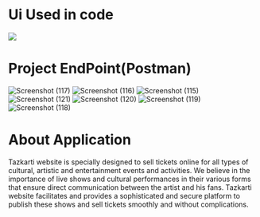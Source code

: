 <h1>Ui Used in code</h1>
<img src='https://github.com/user-attachments/assets/9c1fad18-23df-496c-bd0b-200db2fd6046'>
<h1>Project EndPoint(Postman)</h1>
<img src="https://github.com/user-attachments/assets/9a369c8b-b26c-4845-9b70-f957ce9aeea7" alt="Screenshot (117)">
<img src="https://github.com/user-attachments/assets/e01fc451-0214-467e-9400-d2d2b63d3ecb" alt="Screenshot (116)">
<img src="https://github.com/user-attachments/assets/65665f27-eeda-465e-8151-04b39e5f4404" alt="Screenshot (115)">
<!-- <img src="https://github.com/user-attachments/assets/e408371d-7075-4fd3-aa20-f28ff8b436c7" alt="Screenshot (114)"> -->
<img src="https://github.com/user-attachments/assets/4a7795fa-2305-4b9e-b1a6-c71d113b0552" alt="Screenshot (121)">
<img src="https://github.com/user-attachments/assets/f7b5cc94-9cfe-4149-a36b-c65fd46a08a2" alt="Screenshot (120)">
<img src="https://github.com/user-attachments/assets/11e6ff09-5f3f-426e-9dc6-d61ae45b9c07" alt="Screenshot (119)">
<img src="https://github.com/user-attachments/assets/06fa045e-a0ac-4650-ae60-280b738953fd" alt="Screenshot (118)">
<h1>About Application</h1>
<p>Tazkarti website is specially designed to sell tickets online for all types of cultural, artistic and entertainment events and activities. We believe in the importance of live shows and cultural performances in their various forms that ensure direct communication between the artist and his fans. Tazkarti website facilitates and provides a sophisticated and secure platform to publish these shows and sell tickets smoothly and without complications.</p>
